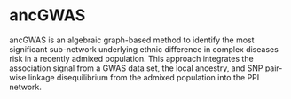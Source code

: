 # ancGWAS
ancGWAS is an algebraic graph-based method to identify the most significant sub-network underlying ethnic difference in complex diseases risk in a recently admixed population. This approach integrates the association signal from a GWAS data set, the local ancestry, and SNP pair-wise linkage disequilibrium from the admixed population into the PPI network.
